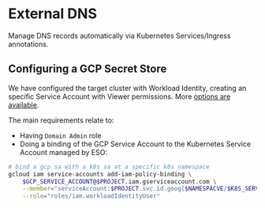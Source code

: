 # External DNS
Manage DNS records automatically via Kubernetes Services/Ingress annotations.

## Configuring a GCP Secret Store
We have configured the target cluster with Workload Identity, creating an specific Service Account with Viewer permissions. More [options are available](https://external-secrets.io/latest/provider/google-secrets-manager/).

The main requirements relate to:
- Having `Domain Admin` role
- Doing a binding of the GCP Service Account to the Kubernetes Service Account managed by ESO:
```bash
# bind a gcp sa with a k8s sa at a specific k8s namespace
gcloud iam service-accounts add-iam-policy-binding \
    $GCP_SERVICE_ACCOUNT@$PROJECT.iam.gserviceaccount.com \
    --member="serviceAccount:$PROJECT.svc.id.goog[$NAMESPACVE/$K8S_SERVICE_ACCOUNT]" \
    --role="roles/iam.workloadIdentityUser"
```